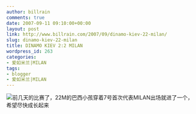 ```yaml
---
author: billrain
comments: true
date: 2007-09-11 09:10:00+00:00
layout: post
link: http://www.billrain.com/2007/09/dinamo-kiev-22-milan/
slug: dinamo-kiev-22-milan
title: DINAMO KIEV 2:2 MILAN
wordpress_id: 263
categories:
- 爱如米兰|MILAN
tags:
- blogger
- 爱如米兰|MILAN
---
```


[![](http://bp3.blogger.com/_lAHIYwHGO4A/RuZcdOyHoqI/AAAAAAAAB_o/H__NVHlojxA/s400/U2028P6T12D3154075F44DT20070907033740.jpg)](http://bp3.blogger.com/_lAHIYwHGO4A/RuZcdOyHoqI/AAAAAAAAB_o/H__NVHlojxA/s1600-h/U2028P6T12D3154075F44DT20070907033740.jpg)前几天的比赛了，22M的巴西小孩穿着7号首次代表MILAN出场就进了一个，希望尽快成长起来  


  

